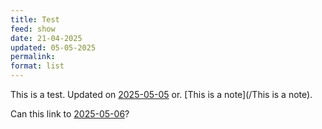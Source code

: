 ```yaml
---
title: Test
feed: show
date: 21-04-2025
updated: 05-05-2025
permalink: 
format: list
---
```

This is a test. Updated on [2025-05-05](2025-05-05) or. [This is a note](/This is a note).

Can this link to [2025-05-06](/2025-05-06)?
